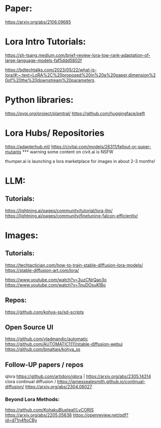 # Paper:

https://arxiv.org/abs/2106.09685

# Lora Intro Tutorials:

https://sh-tsang.medium.com/brief-review-lora-low-rank-adaptation-of-large-language-models-faf5ddd5802f

https://bdtechtalks.com/2023/05/22/what-is-lora/#:~:text=LoRA%2C%20proposed%20in%20a%20paper,dimension%20of%20the%20downstream%20parameters.

# Python libraries:
https://pypi.org/project/plamtral/
https://github.com/huggingface/peft

# Lora Hubs/ Repositories 
https://adapterhub.ml/
https://civitai.com/models/26311/fallout-or-super-mutants
*** warning some content on civit.ai is NSFW 

thumper.ai is launching a lora marketplace for images in about 2-3 months!

# LLM:
 
## Tutorials:
https://lightning.ai/pages/community/tutorial/lora-llm/
https://lightning.ai/pages/community/finetuning-falcon-efficiently/


# Images:
## Tutorials:
https://techtactician.com/how-to-train-stable-diffusion-lora-models/
https://stable-diffusion-art.com/lora/

https://www.youtube.com/watch?v=3uzCNrQao3o
https://www.youtube.com/watch?v=TpuDOsuKIBo

## Repos:
https://github.com/kohya-ss/sd-scripts

## Open Source UI
https://github.com/vladmandic/automatic
https://github.com/AUTOMATIC1111/stable-diffusion-webui
https://github.com/bmaltais/kohya_ss

## Follow-UP papers / repos
qlora https://github.com/artidoro/qlora | https://arxiv.org/abs/2305.14314
clora continual diffusion / https://jamessealesmith.github.io/continual-diffusion/ https://arxiv.org/abs/2304.06027

### Beyond Lora Methods:
https://github.com/KohakuBlueleaf/LyCORIS
https://arxiv.org/abs/2205.05638
https://openreview.net/pdf?id=d71n4ftoCBy

